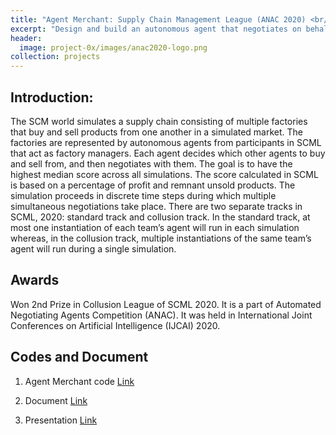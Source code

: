 ```yaml
---
title: "Agent Merchant: Supply Chain Management League (ANAC 2020) <br/><br/><img src='/images/project-0x/images/header.png'>"
excerpt: "Design and build an autonomous agent that negotiates on behalf of a factory manager situated in a supply chain management simulation."
header:
  image: project-0x/images/anac2020-logo.png
collection: projects
---
```



**Introduction:**
---------------

The SCM world simulates a supply chain consisting of multiple factories that buy
and sell products from one another in a simulated market.
The factories are represented by autonomous agents from participants in SCML
that act as factory managers. Each agent decides which other agents to buy and sell from,
and then negotiates with them. The goal is to have the highest median score across all simulations.
The score calculated in SCML is based on a percentage of profit and remnant unsold products.
 The simulation proceeds in discrete time steps during which multiple simultaneous negotiations take place.
  There are two separate tracks in SCML, 2020: standard track and collusion track. In the standard track,
   at most one instantiation of each team’s agent will run in each simulation whereas, in the collusion
   track, multiple instantiations of the same team’s agent will run during a single simulation.

**Awards**
--------------------------------
Won 2nd Prize in Collusion League of SCML 2020. It is a part of Automated Negotiating Agents Competition (ANAC).
It was held in International Joint Conferences on Artificial Intelligence (IJCAI) 2020.


**Codes and Document**
--------------------------------
1. Agent Merchant code  [Link](https://github.com/yasserfarouk/scml-agents/tree/master/scml_agents/scml2020/a_sengupta)

2. Document [Link](https://github.com/yasserfarouk/scml-agents/blob/master/scml_agents/scml2020/a_sengupta/report.pdf)

3. Presentation [Link](https://github.com/yasserfarouk/scml-agents/blob/master/scml_agents/scml2020/a_sengupta/SCML2020_presentation.pdf.pdf)


